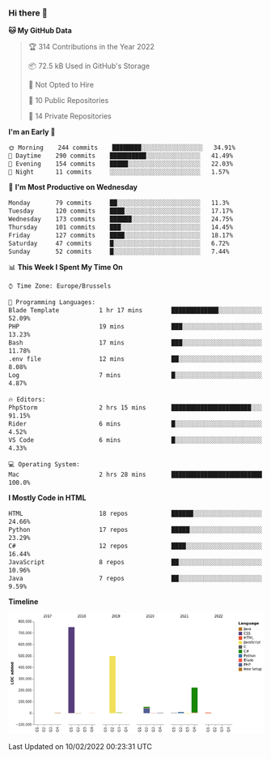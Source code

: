 ### Hi there 👋

<!--START_SECTION:waka-->
**🐱 My GitHub Data** 

> 🏆 314 Contributions in the Year 2022
 > 
> 📦 72.5 kB Used in GitHub's Storage 
 > 
> 🚫 Not Opted to Hire
 > 
> 📜 10 Public Repositories 
 > 
> 🔑 14 Private Repositories  
 > 
**I'm an Early 🐤** 

```text
🌞 Morning    244 commits    ████████░░░░░░░░░░░░░░░░░   34.91% 
🌆 Daytime    290 commits    ██████████░░░░░░░░░░░░░░░   41.49% 
🌃 Evening    154 commits    █████░░░░░░░░░░░░░░░░░░░░   22.03% 
🌙 Night      11 commits     ░░░░░░░░░░░░░░░░░░░░░░░░░   1.57%

```
📅 **I'm Most Productive on Wednesday** 

```text
Monday       79 commits     ██░░░░░░░░░░░░░░░░░░░░░░░   11.3% 
Tuesday      120 commits    ████░░░░░░░░░░░░░░░░░░░░░   17.17% 
Wednesday    173 commits    ██████░░░░░░░░░░░░░░░░░░░   24.75% 
Thursday     101 commits    ███░░░░░░░░░░░░░░░░░░░░░░   14.45% 
Friday       127 commits    ████░░░░░░░░░░░░░░░░░░░░░   18.17% 
Saturday     47 commits     █░░░░░░░░░░░░░░░░░░░░░░░░   6.72% 
Sunday       52 commits     █░░░░░░░░░░░░░░░░░░░░░░░░   7.44%

```


📊 **This Week I Spent My Time On** 

```text
⌚︎ Time Zone: Europe/Brussels

💬 Programming Languages: 
Blade Template           1 hr 17 mins        █████████████░░░░░░░░░░░░   52.09% 
PHP                      19 mins             ███░░░░░░░░░░░░░░░░░░░░░░   13.23% 
Bash                     17 mins             ███░░░░░░░░░░░░░░░░░░░░░░   11.78% 
.env file                12 mins             ██░░░░░░░░░░░░░░░░░░░░░░░   8.08% 
Log                      7 mins              █░░░░░░░░░░░░░░░░░░░░░░░░   4.87%

🔥 Editors: 
PhpStorm                 2 hrs 15 mins       ██████████████████████░░░   91.15% 
Rider                    6 mins              █░░░░░░░░░░░░░░░░░░░░░░░░   4.52% 
VS Code                  6 mins              █░░░░░░░░░░░░░░░░░░░░░░░░   4.33%

💻 Operating System: 
Mac                      2 hrs 28 mins       █████████████████████████   100.0%

```

**I Mostly Code in HTML** 

```text
HTML                     18 repos            ██████░░░░░░░░░░░░░░░░░░░   24.66% 
Python                   17 repos            █████░░░░░░░░░░░░░░░░░░░░   23.29% 
C#                       12 repos            ████░░░░░░░░░░░░░░░░░░░░░   16.44% 
JavaScript               8 repos             ██░░░░░░░░░░░░░░░░░░░░░░░   10.96% 
Java                     7 repos             ██░░░░░░░░░░░░░░░░░░░░░░░   9.59%

```


**Timeline**

![Chart not found](https://raw.githubusercontent.com/guillaumedeplancke/guillaumedeplancke/main/charts/bar_graph.png) 


 Last Updated on 10/02/2022 00:23:31 UTC
<!--END_SECTION:waka-->
